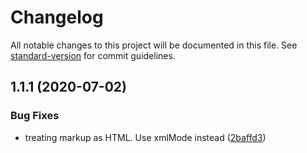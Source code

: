 # Changelog

All notable changes to this project will be documented in this file. See [standard-version](https://github.com/conventional-changelog/standard-version) for commit guidelines.

## 1.1.1 (2020-07-02)


### Bug Fixes

* treating markup as HTML. Use xmlMode instead ([2baffd3](https://github.com/privatenumber/htmlvue-loader/commit/2baffd349bfa286fb7c466862c77924cd4793b4e))

